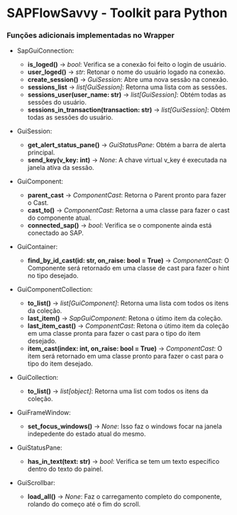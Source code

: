 # SAPFlowSavvy - Toolkit para Python

### Funções adicionais implementadas no Wrapper

- SapGuiConnection:
  - **is_loged()** → *bool*: Verifica se a conexão foi feito o login de usuário.
  - **user_loged()** → *str*: Retonar o nome do usuário logado na conexão.
  - **create_session()** → *GuiSession*: Abre uma nova sessão na conexão.
  - **sessions_list** → *list[GuiSession]*: Retorna uma lista com as sessões.
  - **sessions_user(user_name: str)** → *list[GuiSession]*: Obtém todas as sessões do usuário.
  - **sessions_in_transaction(transaction: str)** → *list[GuiSession]*: Obtém todas as sessões do usuário.


- GuiSession:
  - **get_alert_status_pane()** → *GuiStatusPane*: Obtém a barra de alerta principal.
  - **send_key(v_key: int)** → *None*: A chave virtual v_key é executada na janela ativa da sessão.


- GuiComponent:
  - **parent_cast** → *ComponentCast*:  Retorna o Parent pronto para fazer o Cast.
  - **cast_to()** → *ComponentCast*:  Retorna a uma classe para fazer o cast do componente atual.
  - **connected_sap()** → *bool*:  Verifica se o componente ainda está conectado ao SAP.


- GuiContainer:
  - **find_by_id_cast(id: str, on_raise: bool = True)** → *ComponentCast*:  O Componente será retornado em uma classe de cast para fazer o hint no tipo desejado.


- GuiComponentCollection:
  - **to_list()** → *list[GuiComponent]*: Retorna uma lista com todos os itens da coleção.
  - **last_item()** → *SapGuiComponent*: Retona o útimo item da coleção.
  - **last_item_cast()** → *ComponentCast*: Retona o útimo item da coleção em uma classe pronta para fazer o cast para o tipo do item desejado.
  - **item_cast(index: int, on_raise: bool = True)** → *ComponentCast*: O item será retornado em uma classe pronto para fazer o cast para o tipo do item desejado.


- GuiCollection:
  - **to_list()** → *list[object]*: Retorna uma list com todos os itens da coleção.


- GuiFrameWindow:
  - **set_focus_windows()** → *None*: Isso faz o windows focar na janela indepedente do estado atual do mesmo.


- GuiStatusPane:
  - **has_in_text(text: str)** → *bool*: Verifica se tem um texto específico dentro do texto do painel.


- GuiScrollbar:
  - **load_all()** → *None*: Faz o carregamento completo do componente, rolando do começo até o fim do scroll.